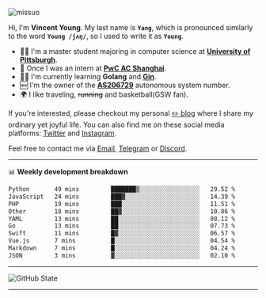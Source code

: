 <p align="left"> <img src="https://komarev.com/ghpvc/?username=missuo&label=Profile%20views&color=0e75b6&style=flat" alt="missuo" /> </p>


Hi, I'm **Vincent Young**. My last name is **`Yang`**, which is pronounced similarly to the word **`Young /jʌŋ/`**, so I used to write it as **`Young`**. 

-  👨‍🎓 I'm a master student majoring in computer science at [**University of Pittsburgh**](https://www.pitt.edu).
-  💼 Once I was an intern at **[PwC AC Shanghai](https://www.linkedin.com/company/pwc-ac-shanghai/)**.
-  👨‍💻 I'm currently learning **Golang** and [**Gin**](https://github.com/gin-gonic/gin).
-  🆕 I'm the owner of the **[AS206729](https://bgp.tools/AS206729)** autonomous system number.
-  🌍 I like traveling, ~~running~~ and basketball(GSW fan).

If you're interested, please checkout my personal [✏️ blog](https://missuo.me/) where I share my ordinary yet joyful life. You can also find me on these social media platforms: [Twitter](https://twitter.com/m1ssuo) and [Instagram](https://www.instagram.com/m1ssuo).

Feel free to contact me via <a href="mailto:i@yyt.moe">Email</a>, [Telegram](https://t.me/missuo) or [Discord](https://discordapp.com/users/missuo#7448).

-------

📊 **Weekly development breakdown**
<!--START_SECTION:waka-->

```txt
Python       49 mins         ███████▒░░░░░░░░░░░░░░░░░   29.52 %
JavaScript   24 mins         ███▓░░░░░░░░░░░░░░░░░░░░░   14.39 %
PHP          19 mins         ███░░░░░░░░░░░░░░░░░░░░░░   11.51 %
Other        18 mins         ██▓░░░░░░░░░░░░░░░░░░░░░░   10.86 %
YAML         13 mins         ██░░░░░░░░░░░░░░░░░░░░░░░   08.12 %
Go           13 mins         ██░░░░░░░░░░░░░░░░░░░░░░░   07.73 %
Swift        11 mins         █▓░░░░░░░░░░░░░░░░░░░░░░░   06.57 %
Vue.js       7 mins          █░░░░░░░░░░░░░░░░░░░░░░░░   04.54 %
Markdown     7 mins          █░░░░░░░░░░░░░░░░░░░░░░░░   04.24 %
JSON         3 mins          ▓░░░░░░░░░░░░░░░░░░░░░░░░   02.10 %
```

<!--END_SECTION:waka-->

-------

![GitHub State](https://github-readme-stats.vercel.app/api?username=missuo&show_icons=true&theme=dracula)

-------

